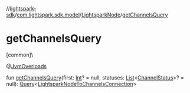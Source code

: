 //[lightspark-sdk](../../../index.md)/[com.lightspark.sdk.model](../index.md)/[LightsparkNode](index.md)/[getChannelsQuery](get-channels-query.md)

# getChannelsQuery

[common]\

@[JvmOverloads](https://kotlinlang.org/api/latest/jvm/stdlib/kotlin.jvm/-jvm-overloads/index.html)

fun [getChannelsQuery](get-channels-query.md)(first: [Int](https://kotlinlang.org/api/latest/jvm/stdlib/kotlin/-int/index.html)? = null, statuses: [List](https://kotlinlang.org/api/latest/jvm/stdlib/kotlin.collections/-list/index.html)&lt;[ChannelStatus](../-channel-status/index.md)&gt;? = null): [Query](../../com.lightspark.sdk.requester/-query/index.md)&lt;[LightsparkNodeToChannelsConnection](../-lightspark-node-to-channels-connection/index.md)&gt;
